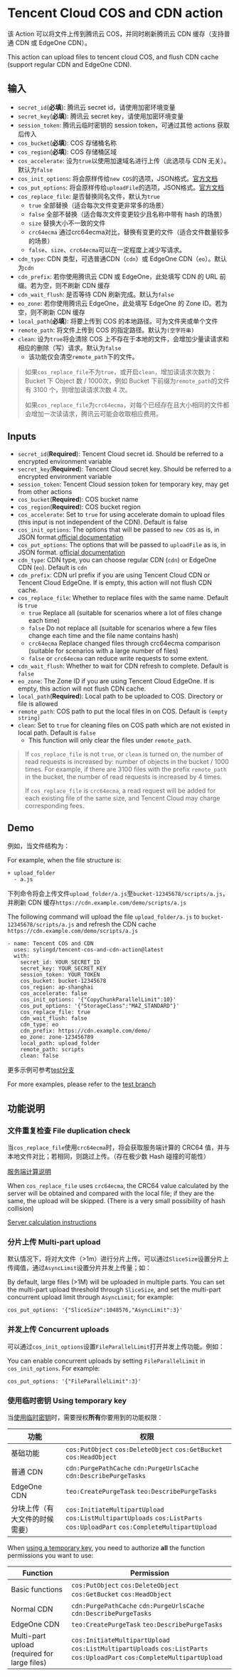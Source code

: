 # Tencent Cloud COS and CDN action

该 Action 可以将文件上传到腾讯云 COS，并同时刷新腾讯云 CDN 缓存（支持普通 CDN 或 EdgeOne CDN）。

This action can upload files to tencent cloud COS, and flush CDN cache (support regular CDN and EdgeOne CDN).

## 输入

- `secret_id`(**必填**): 腾讯云 secret id，请使用加密环境变量
- `secret_key`(**必填**): 腾讯云 secret key，请使用加密环境变量
- `session_token`: 腾讯云临时密钥的 session token，可通过其他 actions 获取后传入
- `cos_bucket`(**必填**): COS 存储桶名称
- `cos_region`(**必填**): COS 存储桶区域
- `cos_accelerate`: 设为`true`以使用加速域名进行上传（此选项与 CDN 无关）。默认为`false`
- `cos_init_options`: 将会原样传给`new COS`的选项，JSON格式。[官方文档](https://cloud.tencent.com/document/product/436/8629)
- `cos_put_options`: 将会原样传给`uploadFile`的选项，JSON格式。[官方文档](https://cloud.tencent.com/document/product/436/64980)
- `cos_replace_file`: 是否替换同名文件，默认为`true`
  - `true` 全部替换（适合每次文件变更非常多的场景）
  - `false` 全部不替换（适合每次文件变更较少且名称中带有 hash 的场景）
  - `size` 替换大小不一致的文件
  - `crc64ecma` 通过crc64ecma对比，替换有变更的文件（适合文件数量较多的场景）
  - `false`、`size`、`crc64ecma`可以在一定程度上减少写请求。
- `cdn_type`: CDN 类型，可选普通CDN（`cdn`）或 EdgeOne CDN（`eo`）。默认为`cdn`
- `cdn_prefix`: 若你使用腾讯云 CDN 或 EdgeOne，此处填写 CDN 的 URL 前缀。若为空，则不刷新 CDN 缓存
- `cdn_wait_flush`: 是否等待 CDN 刷新完成。默认为`false`
- `eo_zone`: 若你使用腾讯云 EdgeOne，此处填写 EdgeOne 的 Zone ID。若为空，则不刷新 CDN 缓存
- `local_path`(**必填**): 将要上传到 COS 的本地路径。可为文件夹或单个文件
- `remote_path`: 将文件上传到 COS 的指定路径。默认为`(空字符串)`
- `clean`: 设为`true`将会清除 COS 上不存在于本地的文件，会增加少量读请求和相应的删除（写）请求。默认为`false`
  - 该功能仅会清空`remote_path`下的文件。

> 如果`cos_replace_file`不为`true`，或开启`clean`，增加读请求次数为：Bucket 下 Object 数 / 1000次，例如 Bucket 下前缀为`remote_path`的文件有 3100 个，则增加读请求次数 4 次。
>
> 如果`cos_replace_file`为`crc64ecma`，对每个已经存在且大小相同的文件都会增加一次读请求，腾讯云可能会收取相应费用。

## Inputs

- `secret_id`(**Required**): Tencent Cloud secret id. Should be referred to a encrypted environment variable
- `secret_key`(**Required**): Tencent Cloud secret key. Should be referred to a encrypted environment variable
- `session_token`: Tencent Cloud session token for temporary key, may get from other actions
- `cos_bucket`(**Required**): COS bucket name
- `cos_region`(**Required**): COS bucket region
- `cos_accelerate`: Set to `true` for using accelerate domain to upload files (this input is not independent of the CDN). Default is false
- `cos_init_options`: The options that will be passed to `new COS` as is, in JSON format.[official documentation](https://www.tencentcloud.com/document/product/436/7749)
- `cos_put_options`: The options that will be passed to `uploadFile` as is, in JSON format. [official documentation](https://www.tencentcloud.com/document/product/436/43871)
- `cdn_type`: CDN type, you can choose regular CDN (`cdn`) or EdgeOne CDN (`eo`). Default is `cdn`
- `cdn_prefix`: CDN url prefix if you are using Tencent Cloud CDN or Tencent Cloud EdgeOne. If is empty, this action will not flush CDN cache.
- `cos_replace_file`: Whether to replace files with the same name. Default is `true`
  - `true` Replace all (suitable for scenarios where a lot of files change each time)
  - `false` Do not replace all (suitable for scenarios where a few files change each time and the file name contains hash)
  - `crc64ecma` Replace changed files through crc64ecma comparison (suitable for scenarios with a large number of files)
  - `false` or `crc64ecma` can reduce write requests to some extent.
- `cdn_wait_flush`: Whether to wait for CDN refresh to complete. Default is `false`
- `eo_zone`: The Zone ID if you are using Tencent Cloud EdgeOne. If is empty, this action will not flush CDN cache.
- `local_path`(**Required**): Local path to be uploaded to COS. Directory or file is allowed
- `remote_path`: COS path to put the local files in on COS. Default is `(empty string)`
- `clean`: Set to `true` for cleaning files on COS path which are not existed in local path. Default is `false`
  - This function will only clear the files under `remote_path`.

> If `cos_replace_file` is not `true`, or `clean` is turned on, the number of read requests is increased by: number of objects in the bucket / 1000 times. For example, if there are 3100 files with the prefix `remote_path` in the bucket, the number of read requests is increased by 4 times.
>
> If `cos_replace_file` is `crc64ecma`, a read request will be added for each existing file of the same size, and Tencent Cloud may charge corresponding fees.

## Demo

例如，当文件结构为：

For example, when the file structure is:

```
+ upload_folder
  - a.js
```

下列命令将会上传文件`upload_folder/a.js`至`bucket-12345678/scripts/a.js`，并刷新 CDN 缓存`https://cdn.example.com/demo/scripts/a.js`

The following command will upload the file `upload_folder/a.js` to `bucket-12345678/scripts/a.js` and refresh the CDN cache `https://cdn.example.com/demo/scripts/a.js`

```
- name: Tencent COS and CDN
  uses: sylingd/tencent-cos-and-cdn-action@latest
  with:
    secret_id: YOUR_SECRET_ID
    secret_key: YOUR_SECRET_KEY
    session_token: YOUR_TOKEN
    cos_bucket: bucket-12345678
    cos_region: ap-shanghai
    cos_accelerate: false
    cos_init_options: '{"CopyChunkParallelLimit":10}'
    cos_put_options: '{"StorageClass":"MAZ_STANDARD"}'
    cos_replace_file: true
    cdn_wait_flush: false
    cdn_type: eo
    cdn_prefix: https://cdn.example.com/demo/
    eo_zone: zone-123456789
    local_path: upload_folder
    remote_path: scripts
    clean: false
```

更多示例可参考[test分支](https://github.com/sylingd/tencent-cos-and-cdn-action/tree/test)

For more examples, please refer to the [test branch](https://github.com/sylingd/tencent-cos-and-cdn-action/tree/test)

## 功能说明

### 文件重复检查 File duplication check

当`cos_replace_file`使用`crc64ecma`时，将会获取服务端计算的 CRC64 值，并与本地文件对比；若相同，则跳过上传。（存在极少数 Hash 碰撞的可能性）

[服务端计算说明](https://cloud.tencent.com/document/product/436/40334)


When `cos_replace_file` uses `crc64ecma`, the CRC64 value calculated by the server will be obtained and compared with the local file; if they are the same, the upload will be skipped. (There is a very small possibility of hash collision)

[Server calculation instructions](https://www.tencentcloud.com/document/product/436/34078)

### 分片上传 Multi-part upload

默认情况下，将对大文件（>1m）进行分片上传。可以通过`SliceSize`设置分片上传阈值，通过`AsyncLimit`设置分片并发上传量；如：

By default, large files (>1M) will be uploaded in multiple parts. You can set the multi-part upload threshold through `SliceSize`, and set the multi-part concurrent upload limit through `AsyncLimit`; for example:

```
cos_put_options: '{"SliceSize":1048576,"AsyncLimit":3}'
```

### 并发上传 Concurrent uploads

可以通过`cos_init_options`设置`FileParallelLimit`打开并发上传功能。例如：

You can enable concurrent uploads by setting `FileParallelLimit` in `cos_init_options`. For example:

```
cos_put_options: '{"FileParallelLimit":3}'

```

### 使用临时密钥 Using temporary key

当[使用临时密钥](https://cloud.tencent.com/document/product/1312/48195)时，需要授权**所有**你要用到的功能权限：

| 功能 | 权限 |
| --- | --- |
| 基础功能 | `cos:PutObject` `cos:DeleteObject` `cos:GetBucket` `cos:HeadObject` |
| 普通 CDN | `cdn:PurgePathCache` `cdn:PurgeUrlsCache` `cdn:DescribePurgeTasks` |
| EdgeOne CDN | `teo:CreatePurgeTask` `teo:DescribePurgeTasks` |
| 分块上传（有大文件的时候需要） | `cos:InitiateMultipartUpload` `cos:ListMultipartUploads` `cos:ListParts` `cos:UploadPart` `cos:CompleteMultipartUpload` |

When [using a temporary key](https://www.tencentcloud.com/document/product/1150/49452), you need to authorize **all** the function permissions you want to use:

| Function | Permission |
| --- | --- |
| Basic functions | `cos:PutObject` `cos:DeleteObject` `cos:GetBucket` `cos:HeadObject` |
| Normal CDN | `cdn:PurgePathCache` `cdn:PurgeUrlsCache` `cdn:DescribePurgeTasks` |
| EdgeOne CDN | `teo:CreatePurgeTask` `teo:DescribePurgeTasks` |
| Multi-part upload (required for large files) | `cos:InitiateMultipartUpload` `cos:ListMultipartUploads` `cos:ListParts` `cos:UploadPart` `cos:CompleteMultipartUpload` |
